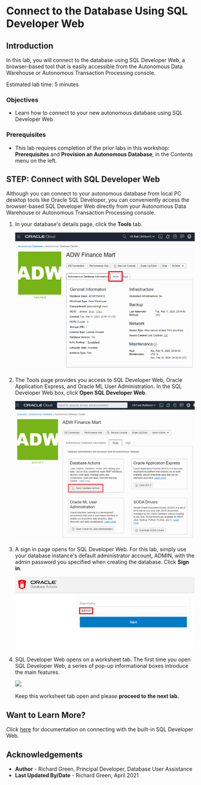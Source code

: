 <!-- Updated March 24, 2020 -->


# Connect to the Database Using SQL Developer Web


## Introduction

In this lab, you will connect to the database using SQL Developer Web, a browser-based tool that is easily accessible from the Autonomous Data Warehouse or Autonomous Transaction Processing console.

Estimated lab time: 5 minutes

### Objectives

-   Learn how to connect to your new autonomous database using SQL Developer Web

### Prerequisites

-   This lab requires completion of the prior labs in this workshop: **Prerequisites** and **Provision an Autonomous Database**, in the Contents menu on the left.

## **STEP:** Connect with SQL Developer Web

Although you can connect to your autonomous database from local PC desktop tools like Oracle SQL Developer, you can conveniently access the browser-based SQL Developer Web directly from your Autonomous Data Warehouse or Autonomous Transaction Processing console.
1. In your database's details page, click the **Tools** tab.

    ![](./images/Picture100-34.png " ")

2. The Tools page provides you access to SQL Developer Web, Oracle Application Express, and Oracle ML User Administration. In the SQL Developer Web box, click **Open SQL Developer Web**.

    ![](./images/Picture100-15.png " ")

3. A sign in page opens for SQL Developer Web. For this lab, simply use your database instance's default administrator account, ADMIN, with the admin password you specified when creating the database. Click **Sign in**.

    ![](./images/Picture100-16.png " ")

4. SQL Developer Web opens on a worksheet tab. The first time you open SQL Developer Web, a series of pop-up informational boxes introduce the main features.

    ![](./images/Picture100-16b.png " ")

    Keep this worksheet tab open and please **proceed to the next lab.**

## Want to Learn More?

Click [here](https://docs.oracle.com/en/cloud/paas/autonomous-data-warehouse-cloud/user/sql-developer-web.html#GUID-102845D9-6855-4944-8937-5C688939610F) for documentation on connecting with the built-in SQL Developer Web.

## Acknowledgements

- **Author** - Richard Green, Principal Developer, Database User Assistance
- **Last Updated By/Date** - Richard Green, April 2021

